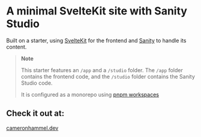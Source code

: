 # A minimal SvelteKit site with Sanity Studio

Built on a starter, using [SvelteKit](https://kit.svelte.dev/) for the frontend and [Sanity](https://sanity.io/) to handle its content.

> **Note**
>
> This starter features an `/app` and a `/studio` folder. The `/app` folder contains the frontend code, and the `/studio` folder contains the Sanity Studio code.
>
> It is configured as a monorepo using [pnpm workspaces](https://pnpm.io/workspaces)

## Check it out at:
[cameronhammel.dev](https://cameronhammel.dev)
